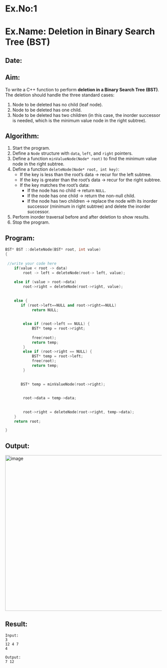 # Ex.No:1  
# Ex.Name: Deletion in Binary Search Tree (BST)  

## Date:  

## Aim:  
To write a C++ function to perform **deletion in a Binary Search Tree (BST)**.  
The deletion should handle the three standard cases:  
1. Node to be deleted has no child (leaf node).  
2. Node to be deleted has one child.  
3. Node to be deleted has two children (in this case, the inorder successor is needed, which is the minimum value node in the right subtree).  

## Algorithm:  
1. Start the program.  
2. Define a `Node` structure with `data`, `left`, and `right` pointers.  
3. Define a function `minValueNode(Node* root)` to find the minimum value node in the right subtree.  
4. Define a function `deleteNode(Node* root, int key)`:  
   - If the key is less than the root’s data → recur for the left subtree.  
   - If the key is greater than the root’s data → recur for the right subtree.  
   - If the key matches the root’s data:  
     - If the node has no child → return `NULL`.  
     - If the node has one child → return the non-null child.  
     - If the node has two children → replace the node with its inorder successor (minimum in right subtree) and delete the inorder successor.  
5. Perform inorder traversal before and after deletion to show results.  
6. Stop the program.  

## Program:
```cpp
BST* BST ::deleteNode(BST* root, int value)
{
    
 //write your code here
    if(value < root -> data)
        root -> left = deleteNode(root-> left, value);
 
    else if (value > root->data)
        root->right = deleteNode(root->right, value);
 
   
    else {
       if (root->left==NULL and root->right==NULL)
            return NULL;
       
        
        else if (root->left == NULL) {
            BST* temp = root->right;
            
            free(root);
            return temp;
        }
        else if (root->right == NULL) {
            BST* temp = root->left;
            free(root);
            return temp;
        }
 
       
       BST* temp = minValueNode(root->right);
 
        
        root->data = temp->data;
 
    
        root->right = deleteNode(root->right, temp->data);
    }
    return root;

}

```

## Output:
<img width="872" height="499" alt="image" src="https://github.com/user-attachments/assets/093a30fe-cd30-4541-8dbc-d96aaa422d6e" />

## Result:
```
Input:
3
12 4 7
4

Output:
7 12
```
